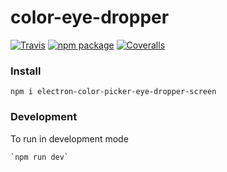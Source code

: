 # color-eye-dropper

[![Travis][build-badge]][build]
[![npm package][npm-badge]][npm]
[![Coveralls][coveralls-badge]][coveralls]


### Install
  `npm i electron-color-picker-eye-dropper-screen`

### Development

  To run in development mode
    
    `npm run dev`


[build-badge]: https://img.shields.io/travis/user/repo/master.png?style=flat-square
[build]: https://travis-ci.org/user/repo

[npm-badge]: https://img.shields.io/npm/v/npm-package.png?style=flat-square
[npm]: https://www.npmjs.org/package/npm-package

[coveralls-badge]: https://img.shields.io/coveralls/user/repo/master.png?style=flat-square
[coveralls]: https://coveralls.io/github/user/repo
